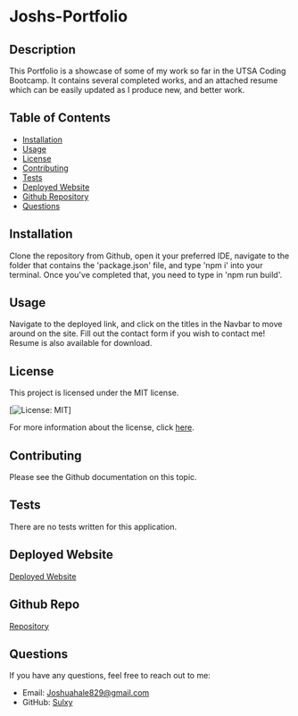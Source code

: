 # Joshs-Portfolio

## Description
This Portfolio is a showcase of some of my work so far in the UTSA Coding Bootcamp. It contains several completed works, and an attached resume which can be easily updated as I produce new, and better work.

## Table of Contents
- [Installation](#installation)
- [Usage](#usage)
- [License](#license)
- [Contributing](#contributing)
- [Tests](#tests)
- [Deployed Website](#deployed-website)
- [Github Repository](#github-repository)
- [Questions](#questions)

## Installation
Clone the repository from Github, open it your preferred IDE, navigate to the folder that contains the 'package.json' file, and type 'npm i' into your terminal. Once you've completed that, you need to type in 'npm run build'. 

## Usage
Navigate to the deployed link, and click on the titles in the Navbar to move around on the site. Fill out the contact form if you wish to contact me! Resume is also available for download.

## License
This project is licensed under the MIT license.

[![License: MIT](https://img.shields.io/badge/License-MIT-yellow.svg)]

For more information about the license, click [here](https://opensource.org/licenses/MIT).

## Contributing
Please see the Github documentation on this topic. 

## Tests
There are no tests written for this application. 

## Deployed Website
[Deployed Website](deployedwebsitehere)

## Github Repo
[Repository](https://github.com/Sulxy/Joshs-Portfolio)

## Questions
If you have any questions, feel free to reach out to me:
- Email: Joshuahale829@gmail.com
- GitHub: [Sulxy](https://github.com/Sulxy)
